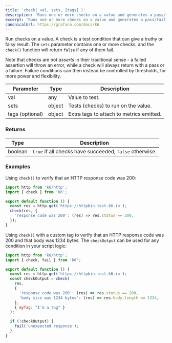 ```yaml
---
title: 'check( val, sets, [tags] )'
description: 'Runs one or more checks on a value and generates a pass/fail result but does not throw errors or otherwise interrupt execution upon failure.'
excerpt: 'Runs one or more checks on a value and generates a pass/fail result but does not throw errors or otherwise interrupt execution upon failure.'
canonicalUrl: https://grafana.com/docs/k6
---
```


Run checks on a value. A check is a test condition that can give a truthy or
falsy result. The `sets` parameter contains one or more checks, and the `check()`
function will return `false` if any of them fail.

Note that checks are not _asserts_ in their traditional sense - a failed assertion
will throw an error, while a check will always return with a pass or a failure.
Failure conditions can then instead be controlled by thresholds, for more power and flexibility.

| Parameter       | Type   | Description                              |
| --------------- | ------ | ---------------------------------------- |
| val             | any    | Value to test.                           |
| sets            | object | Tests (checks) to run on the value.      |
| tags (optional) | object | Extra tags to attach to metrics emitted. |

### Returns

| Type    | Description                                             |
| ------- | ------------------------------------------------------- |
| boolean | `true` if all checks have succeeded, `false` otherwise. |

### Examples

Using `check()` to verify that an HTTP response code was 200:

<CodeGroup labels={[]}>

```javascript
import http from 'k6/http';
import { check } from 'k6';

export default function () {
  const res = http.get('https://httpbin.test.k6.io');
  check(res, {
    'response code was 200': (res) => res.status == 200,
  });
}
```

</CodeGroup>

Using `check()` with a custom tag to verify that an HTTP response code was 200 and that body was 1234 bytes. The `checkOutput` can be used for any condition in your script logic:

<CodeGroup labels={[]}>

```javascript
import http from 'k6/http';
import { check, fail } from 'k6';

export default function () {
  const res = http.get('https://httpbin.test.k6.io');
  const checkOutput = check(
    res,
    {
      'response code was 200': (res) => res.status == 200,
      'body size was 1234 bytes': (res) => res.body.length == 1234,
    },
    { myTag: "I'm a tag" }
  );

  if (!checkOutput) {
    fail('unexpected response');
  }
}
```

</CodeGroup>

